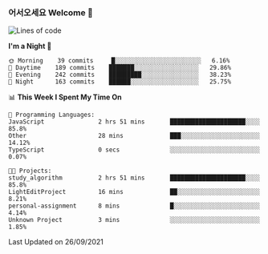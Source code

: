 ### 어서오세요 Welcome 👋

<!--START_SECTION:waka-->
![Lines of code](https://img.shields.io/badge/From%20Hello%20World%20I%27ve%20Written-424695%20lines%20of%20code-blue)

**I'm a Night 🦉** 

```text
🌞 Morning    39 commits     █░░░░░░░░░░░░░░░░░░░░░░░░   6.16% 
🌆 Daytime    189 commits    ███████░░░░░░░░░░░░░░░░░░   29.86% 
🌃 Evening    242 commits    █████████░░░░░░░░░░░░░░░░   38.23% 
🌙 Night      163 commits    ██████░░░░░░░░░░░░░░░░░░░   25.75%

```


📊 **This Week I Spent My Time On** 

```text
💬 Programming Languages: 
JavaScript               2 hrs 51 mins       █████████████████████░░░░   85.8% 
Other                    28 mins             ███░░░░░░░░░░░░░░░░░░░░░░   14.12% 
TypeScript               0 secs              ░░░░░░░░░░░░░░░░░░░░░░░░░   0.07%

🐱‍💻 Projects: 
study_algorithm          2 hrs 51 mins       █████████████████████░░░░   85.8% 
LightEditProject         16 mins             ██░░░░░░░░░░░░░░░░░░░░░░░   8.21% 
personal-assignment      8 mins              █░░░░░░░░░░░░░░░░░░░░░░░░   4.14% 
Unknown Project          3 mins              ░░░░░░░░░░░░░░░░░░░░░░░░░   1.85%

```


 Last Updated on 26/09/2021
<!--END_SECTION:waka-->
